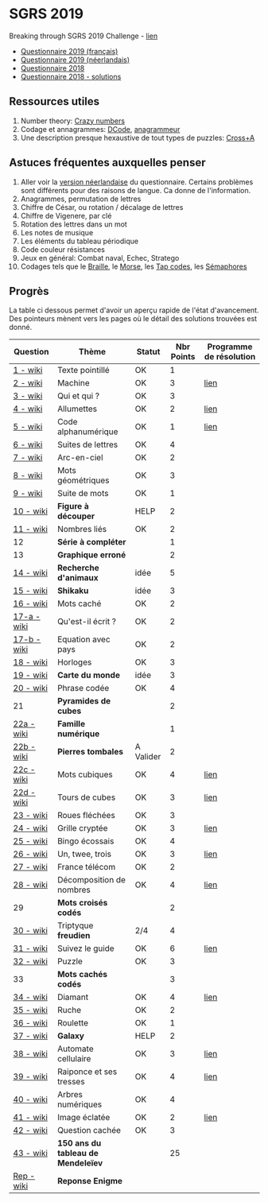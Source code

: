 # SGRS 2019
Breaking through SGRS 2019 Challenge - [lien](https://www.mil.be/fr/communiques-presse/les-enigmes-du-sgrs-sont-de-retour)

* [Questionnaire 2019 (français)](./doc/SGRS%202019.pdf)
* [Questionnaire 2019 (néerlandais)](./doc/SGRS%202019%20-%20NL.pdf)
* [Questionnaire 2018](./doc/SGRS%202018.pdf)
* [Questionnaire 2018 - solutions](./doc/SGRS%202018%20-%20Soluce.pdf)

## Ressources utiles

1. Number theory: [Crazy numbers](https://www.crazy-numbers.com/)
2. Codage et annagrammes: [DCode](https://www.dcode.fr/), [anagrammeur](http://www.anagrammeur.com/anagrammeur.php)
3. Une description presque hexaustive de tout types de puzzles: [Cross+A](http://www.cross-plus-a.com)


## Astuces fréquentes auxquelles penser

1. Aller voir la [version néerlandaise](doc/SGRS%202019%20-%20NL.pdf) du questionnaire. Certains problèmes sont différents pour des raisons de langue. Ca donne de l'information.
2. Anagrammes, permutation de lettres
3. Chiffre de César, ou rotation / décalage de lettres
4. Chiffre de Vigenere, par clé
5. Rotation des lettres dans un mot
6. Les notes de musique
7. Les éléments du tableau périodique
8. Code couleur résistances
9. Jeux en général: Combat naval, Echec, Stratego
10. Codages tels que le [Braille](https://fr.wikipedia.org/wiki/Braille), le [Morse](https://fr.wikipedia.org/wiki/Code_Morse_international), les [Tap codes](https://fr.wikipedia.org/wiki/Tap_code), les [Sémaphores](https://fr.wikipedia.org/wiki/Alphabet_s%C3%A9maphore)


## Progrès
La table ci dessous permet d'avoir un aperçu rapide de l'état d'avancement. Des pointeurs mènent vers les pages où le détail des solutions trouvées est donné.

| Question | Thème | Statut | Nbr Points | Programme de résolution |
|----------|-------|--------|------------| ----------------------- |
| [1 - wiki](wiki/P01.md)  | Texte pointillé                       |  OK  | 1 |                      |
| [2 - wiki](wiki/P02.md)  | Machine                               |  OK  | 3 | [lien](code/P02_eke.py)  |
| [3 - wiki](wiki/P03.md)  | Qui et qui ?                          |  OK  | 3 |                      |
| [4 - wiki](wiki/P04.md)  | Allumettes                            |  OK  | 2 | [lien](code/P04.py)  |
| [5 - wiki](wiki/P05.md)  | Code alphanumérique                   |  OK  | 1 | [lien](code/P05.py)  |
| [6 - wiki](wiki/P06.md)  | Suites de lettres                     |  OK  | 4 |                      |
| [7 - wiki](wiki/P07.md)  | Arc-en-ciel                           |  OK  | 2 |                      |
| [8 - wiki](wiki/P08.md)  | Mots géométriques                     |  OK  | 3 |                      |
| [9 - wiki](wiki/P09.md)  | Suite de mots                         |  OK  | 1 |                      |
| [10 - wiki](wiki/P10.md) | **Figure à découper**                 | HELP | 2 |                      |
|[11 - wiki](wiki/P11.md)  | Nombres liés                          | OK   | 2 |                      |
| 12                       | **Série à compléter**                 |      | 1 |                      |
| 13                       | **Graphique erroné**                  |      | 2 |                      |
|[14 - wiki](wiki/P14.md)  | **Recherche d'animaux**               | idée | 5 |                      |
|[15 - wiki](wiki/P15.md)  | **Shikaku**                           | idée | 3 |                      |
|[16 - wiki](wiki/P16.md)  | Mots caché                            | OK   | 2 |                      |
|[17-a - wiki](wiki/P17.md)| Qu'est-il écrit ?                     | OK   | 2 |                      |
|[17-b - wiki](wiki/P17b.md)| Equation avec pays                   | OK   | 2 |                      |
|[18 - wiki](wiki/P18.md)  | Horloges                              | OK   | 3 |                      |
|[19 - wiki](wiki/P19.md)  | **Carte du monde**                    | idée | 3 |                      |
|[20 - wiki](wiki/P20.md)  | Phrase codée                          | OK   | 4 |                      |
| 21                       | **Pyramides de cubes**                |      | 2 |                      |
|[22a - wiki](wiki/P22A.md)| **Famille numérique**                 |      | 1 |                      |
|[22b - wiki](wiki/P22B.md)| **Pierres tombales**                  |A Valider| 2 |                      |
|[22c - wiki](wiki/P22C.md)| Mots cubiques                         |  OK  | 4 | [lien](code/P22c.py) |
|[22d - wiki](wiki/P22D.md)| Tours de cubes                        |  OK  | 3 | [lien](code/P22d.py) |
|[23 - wiki](wiki/P23.md)  | Roues fléchées                        |  OK  | 3 |                      |
|[24 - wiki](wiki/P24.md)  | Grille cryptée                        |  OK  | 3 |[lien](code/P24-Decode.py)|
|[25 - wiki](wiki/P25.md)  | Bingo écossais                        |  OK  | 4 |                      |
|[26 - wiki](wiki/P26.md)  | Un, twee, trois                       |  OK  | 3 | [lien](code/P26.py)  |
|[27 - wiki](wiki/P27.md)  | France télécom                        |  OK  | 2 |                      |
|[28 - wiki](wiki/P28.md)  | Décomposition de nombres              |  OK  | 4 | [lien](code/P28.py)  |
| 29                       | **Mots croisés codés**                |      | 2 |                      |
|[30 - wiki](wiki/P30.md)  | Triptyque **freudien**                | 2/4  | 4 |                      |
|[31 - wiki](wiki/P31.md)  | Suivez le guide                       |  OK  | 6 |[lien](code/P31.py)   |
|[32 - wiki](wiki/P32.md)  | Puzzle                                |  OK  | 3 |                      |
| 33                       | **Mots cachés codés**                 |      | 3 |                      |
|[34 - wiki](wiki/P34.md)  | Diamant                               |  OK  | 4 | [lien](code/P34.py)  |
|[35 - wiki](wiki/P35.md)  | Ruche                                 |  OK  | 2 |                      |
|[36 - wiki](wiki/P36.md)  | Roulette                              | OK     | 1 |                      |
|[37 - wiki](wiki/P37.md)  | **Galaxy**                            | HELP | 2 |                      |
|[38 - wiki](wiki/P38.md)  | Automate cellulaire                   |  OK  | 3 | [lien](code/P38.py)  |
|[39 - wiki](wiki/P39.md)  | Raiponce et ses tresses               |  OK  | 4 | [lien](code/P39.py)  |
|[40 - wiki](wiki/P40.md)  | Arbres numériques                     |  OK  | 4 |                      |
|[41 - wiki](wiki/P41.md)  | Image éclatée                         |  OK  | 2 | [lien](code/P41.py)  |
|[42 - wiki](wiki/P42.md)  | Question cachée                       |  OK  | 3 |                      |
|[43 - wiki](wiki/P43.md)  | **150 ans du tableau de Mendeleïev**  |      |25 |                      |
|[Rep - wiki](wiki/Reponse.md)| **Reponse Enigme**  |      | |                      |
